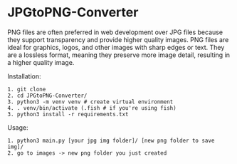 # JPGtoPNG-Converter

PNG files are often preferred in web development over JPG files because they support transparency and provide higher quality images. PNG files are ideal for graphics, logos, and other images with sharp edges or text. They are a lossless format, meaning they preserve more image detail, resulting in a higher quality image.


Installation:
```
1. git clone
2. cd JPGtoPNG-Converter/
3. python3 -m venv venv # create virtual environment
4. . venv/bin/activate (.fish # if you're using fish) 
3. python3 install -r requirements.txt
```       
       
Usage:
```
1. python3 main.py [your jpg img folder]/ [new png folder to save img]/
2. go to images -> new png folder you just created
```

